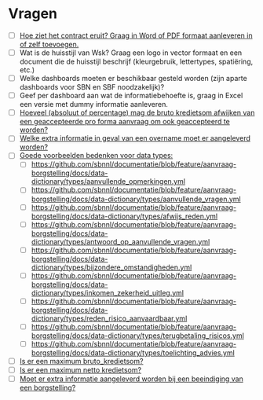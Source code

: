 # Vragen

* [ ] [Hoe ziet het contract eruit? Graag in Word of PDF formaat aanleveren in of zelf toevoegen.](https://github.com/sbnnl/documentatie/blob/feature/aanvraag-borgstelling/docs/100_producten/010_aanvraag-borgstelling/contract.message.md)
* [ ] Wat is de huisstijl van Wsk? Graag een logo in vector formaat en een document die de huisstijl beschrijf (kleurgebruik, lettertypes, spatiëring, etc.)
* [ ] Welke dashboards moeten er beschikbaar gesteld worden (zijn aparte dashboards voor SBN en SBF noodzakelijk)?
* [ ] Geef per dashboard aan wat de informatiebehoefte is, graag in Excel een versie met dummy informatie aanleveren.
* [ ] [Hoeveel (absoluut of percentage) mag de bruto kredietsom afwijken van een geaccepteerde pro forma aanvraag om ook geaccepteerd te worden?](https://github.com/sbnnl/documentatie/blob/feature/aanvraag-borgstelling/docs/100_producten/010_aanvraag-borgstelling/index.md#beoordeel-aanvraag)
* [ ] [Welke extra informatie in geval van een overname moet er aangeleverd worden?](https://github.com/sbnnl/documentatie/blob/feature/aanvraag-borgstelling/docs/data-dictionary/commands/registreer_borgstelling_overname.yml)
* [ ] [Goede voorbeelden bedenken voor data types:](https://github.com/sbnnl/documentatie/tree/feature/aanvraag-borgstelling/docs/data-dictionary/types)
    * [ ] https://github.com/sbnnl/documentatie/blob/feature/aanvraag-borgstelling/docs/data-dictionary/types/aanvullende_opmerkingen.yml
    * [ ] https://github.com/sbnnl/documentatie/blob/feature/aanvraag-borgstelling/docs/data-dictionary/types/aanvullende_vragen.yml
    * [ ] https://github.com/sbnnl/documentatie/blob/feature/aanvraag-borgstelling/docs/data-dictionary/types/afwijs_reden.yml
    * [ ] https://github.com/sbnnl/documentatie/blob/feature/aanvraag-borgstelling/docs/data-dictionary/types/antwoord_op_aanvullende_vragen.yml
    * [ ] https://github.com/sbnnl/documentatie/blob/feature/aanvraag-borgstelling/docs/data-dictionary/types/bijzondere_omstandigheden.yml
    * [ ] https://github.com/sbnnl/documentatie/blob/feature/aanvraag-borgstelling/docs/data-dictionary/types/inkomen_zekerheid_uitleg.yml
    * [ ] https://github.com/sbnnl/documentatie/blob/feature/aanvraag-borgstelling/docs/data-dictionary/types/reden_risico_aanvaardbaar.yml
    * [ ] https://github.com/sbnnl/documentatie/blob/feature/aanvraag-borgstelling/docs/data-dictionary/types/terugbetaling_risicos.yml
    * [ ] https://github.com/sbnnl/documentatie/blob/feature/aanvraag-borgstelling/docs/data-dictionary/types/toelichting_advies.yml
* [ ] [Is er een maximum bruto_kredietsom?](https://github.com/sbnnl/documentatie/blob/feature/aanvraag-borgstelling/docs/data-dictionary/types/bruto_kredietsom.yml)
* [ ] [Is er een maximum netto kredietsom?](https://github.com/sbnnl/documentatie/blob/feature/aanvraag-borgstelling/docs/data-dictionary/types/netto_kredietsom.yml)
* [ ] [Moet er extra informatie aangeleverd worden bij een beeindiging van een borgstelling?](https://github.com/sbnnl/documentatie/blob/feature/beeindiging-borgstelling/docs/100_producten/030_beeindiging-borgstelling/product.openapi.yml)
